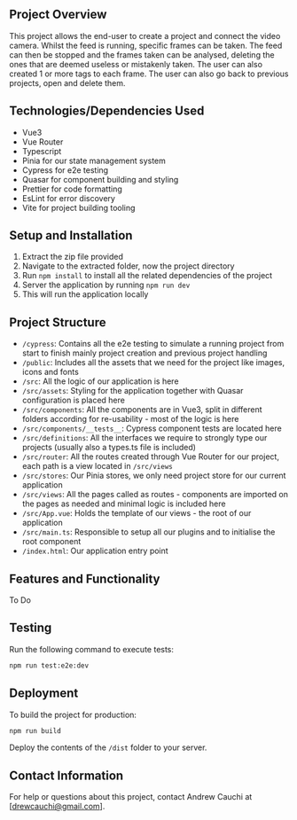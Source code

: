 ## Project Overview

This project allows the end-user to create a project and connect the video camera. Whilst the feed is running, specific frames can be taken. The feed can then be stopped and the frames taken can be analysed, deleting the ones that are deemed useless or mistakenly taken. The user can also created 1 or more tags to each frame. The user can also go back to previous projects, open and delete them.

## Technologies/Dependencies Used

- Vue3
- Vue Router
- Typescript
- Pinia for our state management system
- Cypress for e2e testing
- Quasar for component building and styling
- Prettier for code formatting
- EsLint for error discovery
- Vite for project building tooling

## Setup and Installation

1. Extract the zip file provided
2. Navigate to the extracted folder, now the project directory
3. Run `npm install` to install all the related dependencies of the project
4. Server the application by running `npm run dev`
5. This will run the application locally

## Project Structure

- `/cypress`: Contains all the e2e testing to simulate a running project from start to finish mainly project creation and previous project handling
- `/public`: Includes all the assets that we need for the project like images, icons and fonts
- `/src`: All the logic of our application is here
- `/src/assets`: Styling for the application together with Quasar configuration is placed here
- `/src/components`: All the components are in Vue3, split in different folders according for re-usability - most of the logic is here
- `/src/components/__tests__`: Cypress component tests are located here
- `/src/definitions`: All the interfaces we require to strongly type our projects (usually also a types.ts file is included)
- `/src/router`: All the routes created through Vue Router for our project, each path is a view located in `/src/views`
- `/src/stores`: Our Pinia stores, we only need project store for our current application
- `/src/views`: All the pages called as routes - components are imported on the pages as needed and minimal logic is included here
- `/src/App.vue`: Holds the template of our views - the root of our application
- `/src/main.ts`: Responsible to setup all our plugins and to initialise the root component
- `/index.html`: Our application entry point

## Features and Functionality

To Do

## Testing

Run the following command to execute tests:

```sh
npm run test:e2e:dev
```

## Deployment

To build the project for production:

```sh
npm run build
```

Deploy the contents of the `/dist` folder to your server.

## Contact Information

For help or questions about this project, contact Andrew Cauchi at [drewcauchi@gmail.com].
